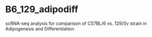 # B6_129_adipodiff
scRNA-seq analysis for comparison of C57BL/6 vs. 129/Sv strain in Adipogenesis and Differentiation
